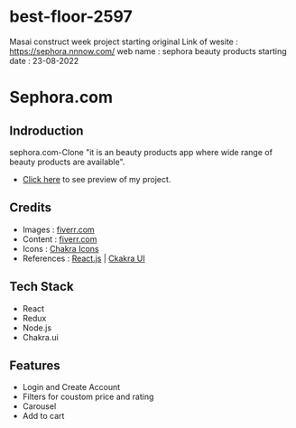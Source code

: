 # best-floor-2597
Masai construct week project starting
original Link of wesite :  https://sephora.nnnow.com/
web name : sephora beauty products
starting date : 23-08-2022

# Sephora.com


## Indroduction
sephora.com-Clone "it is an beauty products app where wide range of beauty products are available".

- [Click here](https://sephora-clone-five.vercel.app/) to see preview of my project.


## Credits

 - Images : [fiverr.com](https://www.sephora.com/)
 - Content : [fiverr.com](https://www.sephora.com/)
 - Icons : [Chakra Icons](https://chakra-ui.com/)
 - References : [React.js](https://reactjs.org/) | [Ckakra UI](https://chakra-ui.com/)

## Tech Stack

- React
- Redux
- Node.js
- Chakra.ui

## Features

- Login and Create Account
- Filters for coustom price and rating
- Carousel
- Add to cart 
 


